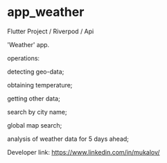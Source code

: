 # app_weather

Flutter Project / Riverpod / Api

'Weather' app.

operations:

detecting geo-data;

obtaining temperature;

getting other data;

search by city name;

global map search;

analysis of weather data for 5 days ahead; 

Developer link: https://www.linkedin.com/in/mukalov/
